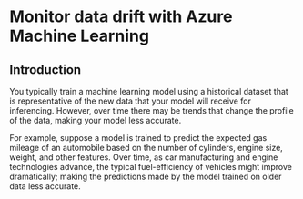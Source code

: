 # Monitor data drift with Azure Machine Learning 

## Introduction
You typically train a machine learning model using a historical dataset that is representative of the new data that your model will receive for inferencing. However, over time there may be trends that change the profile of the data, making your model less accurate.

For example, suppose a model is trained to predict the expected gas mileage of an automobile based on the number of cylinders, engine size, weight, and other features. Over time, as car manufacturing and engine technologies advance, the typical fuel-efficiency of vehicles might improve dramatically; making the predictions made by the model trained on older data less accurate.
